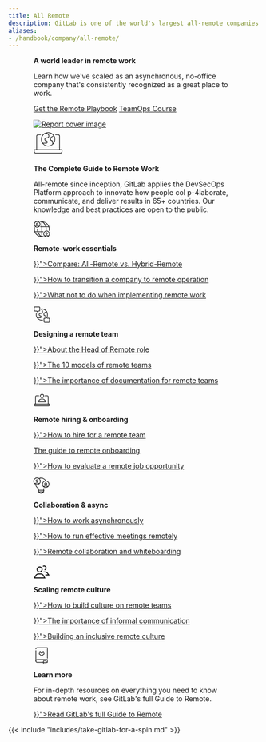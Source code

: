 ```yaml
---
title: All Remote
description: GitLab is one of the world's largest all-remote companies
aliases:
- /handbook/company/all-remote/
---
```


<div class="row my-4" style="max-width: 80%; margin-left: auto; margin-right: auto;">
    <div class="col p-4 m-2">
        <p class="h1 mt-5"><strong>A world leader in remote work</strong></p>
        <p class="h3 my-4">Learn how we've scaled as an asynchronous, no-office company that's consistently recognized as a great place to work.</p>
        <p class="h4 my-4"><a href="https://learn.gitlab.com/allremote/remote-playbook" class="me-4 my-2 btn btn-lg btn-primary">Get the Remote Playbook</a>
        <a href="https://about.gitlab.com/teamops/" class="btn btn-lg my-2 btn-white">TeamOps Course <i class="fa-solid fa-chevron-right"></i></a>
    </div>
    <div class="col p-4">
        <a href="https://learn.gitlab.com/allremote/remote-playbook"><img src="/images/remote-playbook-cover.png" alt="Report cover image" style="min-width: 400px;"></a>
    </div>
</div>

<div class="row my-4" style="max-width: 80%; margin-left: auto; margin-right: auto;">
    <div class="col p-4 m-2">
        <svg width="59" height="58" viewBox="0 0 59 58" fill="none" xmlns="http://www.w3.org/2000/svg"> <g id="remote-work"> <path id="Vector" d="M6.58795 42.92V15.66C6.58795 14.9216 6.88127 14.2135 7.40337 13.6914C7.92547 13.1693 8.63359 12.876 9.37195 12.876H14.3542" stroke="currentColor" fill="none" stroke-width="1.27982" stroke-linecap="round" stroke-linejoin="round"></path> <path id="Vector_2" d="M52.4152 42.92V15.66C52.4152 14.9216 52.1218 14.2135 51.5997 13.6914C51.0776 13.1693 50.3695 12.876 49.6312 12.876H44.3242" stroke="currentColor" fill="none" stroke-width="1.27982" stroke-linecap="round" stroke-linejoin="round"></path> <path id="Vector_3" d="M4.44648 49.5609C3.70811 49.5609 2.99999 49.2676 2.47789 48.7455C1.95579 48.2234 1.66248 47.5153 1.66248 46.7769V42.9199H57.3425V46.7595C57.3425 47.4979 57.0492 48.206 56.5271 48.7281C56.0049 49.2502 55.2968 49.5435 54.5585 49.5435L4.44648 49.5609Z" stroke="currentColor" fill="none" stroke-width="1.27982" stroke-linecap="round" stroke-linejoin="round"></path> <path id="Vector_4" d="M25.4413 9.2395L28.9677 11.5595C29.5818 11.9622 30.0861 12.5112 30.4354 13.1571C30.7846 13.803 30.9679 14.5256 30.9687 15.2599V15.7645C30.9672 16.6741 30.6048 17.546 29.961 18.1887C29.3173 18.8313 28.4448 19.1923 27.5351 19.1923H25.6443C25.3003 19.1915 24.9596 19.2586 24.6415 19.3897C24.3235 19.5209 24.0345 19.7134 23.7909 19.9564C23.5474 20.1994 23.3542 20.488 23.2224 20.8057C23.0906 21.1235 23.0227 21.4641 23.0227 21.8081V22.5737C23.0227 22.9177 23.0906 23.2583 23.2224 23.5761C23.3542 23.8938 23.5474 24.1824 23.7909 24.4254C24.0345 24.6684 24.3235 24.8609 24.6415 24.992C24.9596 25.1232 25.3003 25.1903 25.6443 25.1895V25.1895C25.9474 25.1895 26.2474 25.2497 26.527 25.3667C26.8065 25.4837 27.06 25.6552 27.2726 25.8711C27.4853 26.087 27.6529 26.343 27.7657 26.6243C27.8785 26.9056 27.9342 27.2065 27.9295 27.5095C27.9303 27.8101 27.8718 28.1079 27.7573 28.3858C27.6428 28.6637 27.4746 28.9163 27.2623 29.1291C27.05 29.3419 26.7978 29.5108 26.5202 29.626C26.2426 29.7412 25.9449 29.8005 25.6443 29.8005H18.4059" stroke="currentColor" fill="none" stroke-width="1.27982" stroke-linecap="round" stroke-linejoin="round"></path> <path id="Vector_5" d="M40.9808 15.0278L35.9754 17.8002C35.5197 18.0509 35.1398 18.4196 34.8755 18.8675C34.6112 19.3155 34.4723 19.8263 34.4732 20.3464V22.7534C34.4732 23.2149 34.6565 23.6575 34.9828 23.9838C35.3092 24.3101 35.7517 24.4934 36.2132 24.4934V24.4934C36.8454 24.4934 37.4518 24.7446 37.8988 25.1916C38.3459 25.6387 38.597 26.245 38.597 26.8772V31.3664" stroke="currentColor" fill="none" stroke-width="1.27982" stroke-linecap="round" stroke-linejoin="round"></path> <path id="Vector_6" d="M29.5028 35.5714C36.9471 35.5714 42.9819 29.5366 42.9819 22.0922C42.9819 14.6479 36.9471 8.61304 29.5028 8.61304C22.0584 8.61304 16.0236 14.6479 16.0236 22.0922C16.0236 29.5366 22.0584 35.5714 29.5028 35.5714Z" stroke="currentColor" fill="none" stroke-width="1.27982" stroke-linecap="round" stroke-linejoin="round"></path> </g> </svg>
        <p class="h1 my-3"><strong>The Complete Guide to Remote Work</strong></p>
    </div>
    <div class="col p-4">
        <p class="h3">All-remote since inception, GitLab applies the DevSecOps Platform approach to innovate how people col p-4laborate, communicate, and deliver results in 65+ countries. Our knowledge and best practices are open to the public.</p>
    </div>
</div>

<div class="row" style="max-width: 80%; margin-left: auto; margin-right: auto;">
    <div class="col p-4 m-2 bg-light rounded-3" style="min-width: 300px;">
        <svg width="33" height="33" viewBox="0 0 33 33" fill="currentColor" fill-opacity="0" xmlns="http://www.w3.org/2000/svg"> <g clip-path="url(#clip0_7608_14931)"> <path d="M14.0486 2.30282C16.2195 1.88644 18.4556 1.95451 20.5972 2.50217C22.7387 3.04983 24.733 4.06357 26.4375 5.47101C28.142 6.87845 29.5147 8.64486 30.4577 10.6441C31.4006 12.6434 31.8905 14.8262 31.8924 17.0367C31.8923 18.0184 31.7969 18.9978 31.6077 19.9611" stroke="currentColor" stroke-width="1.27982" stroke-linecap="round" stroke-linejoin="round"></path> <path d="M19.8733 31.7386C17.6948 32.1792 15.4457 32.1305 13.2883 31.596C11.1309 31.0615 9.11918 30.0546 7.39839 28.6479C5.67759 27.2412 4.29069 25.4699 3.33786 23.4619C2.38503 21.4539 1.89006 19.2593 1.88869 17.0367C1.8884 15.8668 2.02368 14.7008 2.29183 13.562" stroke="currentColor" stroke-width="1.27982" stroke-linecap="round" stroke-linejoin="round"></path> <path d="M15.7124 31.8569C13.3466 30.1772 11.4177 27.955 10.0872 25.3765C8.75678 22.7979 8.06353 19.9382 8.06553 17.0367C8.06553 16.7871 8.06553 16.5407 8.06553 16.2944" stroke="currentColor" stroke-width="1.27982" stroke-linecap="round" stroke-linejoin="round"></path> <path d="M25.652 18.5788C25.6936 18.0701 25.716 17.555 25.716 17.0367C25.7175 14.1021 25.0085 11.2109 23.6495 8.60999C22.2906 6.00909 20.3221 3.77588 17.9123 2.10123" stroke="currentColor" stroke-width="1.27982" stroke-linecap="round" stroke-linejoin="round"></path> <path d="M16.8917 2.03406V32.0393" stroke="currentColor" stroke-width="1.27982" stroke-linecap="round" stroke-linejoin="round"></path> <path d="M14.0486 12.0358H30.8782" stroke="currentColor" stroke-width="1.27982" stroke-linecap="round" stroke-linejoin="round"></path> <path d="M2.90306 22.0376H19.5471" stroke="currentColor" stroke-width="1.27982" stroke-linecap="round" stroke-linejoin="round"></path> <path d="M11.4142 11.6711C10.3558 10.7319 8.98978 10.2132 7.57474 10.2132C6.15969 10.2132 4.79372 10.7319 3.73529 11.6711" stroke="currentColor" stroke-width="1.27982" stroke-linecap="round" stroke-linejoin="round"></path> <path d="M7.57393 8.20877C8.51036 8.20877 9.26949 7.44964 9.26949 6.51321C9.26949 5.57678 8.51036 4.81766 7.57393 4.81766C6.6375 4.81766 5.87837 5.57678 5.87837 6.51321C5.87837 7.44964 6.6375 8.20877 7.57393 8.20877Z" stroke="currentColor" stroke-width="1.27982" stroke-linecap="round" stroke-linejoin="round"></path> <path d="M7.59297 13.178C10.8019 13.178 13.4033 10.5766 13.4033 7.36767C13.4033 4.1587 10.8019 1.55731 7.59297 1.55731C4.384 1.55731 1.78261 4.1587 1.78261 7.36767C1.78261 10.5766 4.384 13.178 7.59297 13.178Z" stroke="currentColor" stroke-width="1.27982" stroke-linecap="round" stroke-linejoin="round"></path> <path d="M30.2116 30.7659C29.1532 29.8267 27.7872 29.308 26.3722 29.308C24.9571 29.308 23.5912 29.8267 22.5327 30.7659" stroke="currentColor" stroke-width="1.27982" stroke-linecap="round" stroke-linejoin="round"></path> <path d="M26.3743 27.3036C27.3107 27.3036 28.0698 26.5445 28.0698 25.6081C28.0698 24.6716 27.3107 23.9125 26.3743 23.9125C25.4378 23.9125 24.6787 24.6716 24.6787 25.6081C24.6787 26.5445 25.4378 27.3036 26.3743 27.3036Z" stroke="currentColor" stroke-width="1.27982" stroke-linecap="round" stroke-linejoin="round"></path> <path d="M26.3943 32.2729C29.6032 32.2729 32.2046 29.6715 32.2046 26.4625C32.2046 23.2535 29.6032 20.6521 26.3943 20.6521C23.1853 20.6521 20.5839 23.2535 20.5839 26.4625C20.5839 29.6715 23.1853 32.2729 26.3943 32.2729Z" stroke="currentColor" stroke-width="1.27982" stroke-linecap="round" stroke-linejoin="round"></path> </g> <defs> <clipPath id="clip0_7608_14931"> <rect width="31.9954" height="31.9954" fill="white" transform="translate(0.995361 0.917358)"></rect> </clipPath> </defs> </svg>
        <p class="h3 my-3"><strong>Remote-work essentials</strong></p>
        <p class="h5 my-4"><a href="{{< ref "all-remote-vs-hybrid-remote-comparison" >}}">Compare: All-Remote vs. Hybrid-Remote <i class="fa-solid fa-chevron-right"></i></a></p>
        <p class="h5 my-4"><a href="{{< ref "transition" >}}">How to transition a company to remote operation <i class="fa-solid fa-chevron-right"></i></a></p>
        <p class="h5 my-4"><a href="{{< ref "what-not-to-do" >}}">What not to do when implementing remote work <i class="fa-solid fa-chevron-right"></i></a></p>
    </div>
    <div class="col p-4 m-2 bg-light rounded-3" style="min-width: 300px;">
        <svg width="33" height="33" viewBox="0 0 33 33" fill="currentColor" fill-opacity="0" xmlns="http://www.w3.org/2000/svg"> <g clip-path="url(#clip0_7608_14935)"> <path d="M15.4182 5.72589L17.1876 7.91758C17.8479 8.7318 18.2073 9.74883 18.205 10.7972V11.6098C18.205 12.3736 17.9017 13.106 17.3616 13.646C16.8216 14.186 16.0892 14.4894 15.3255 14.4894H13.7577C13.4689 14.4882 13.1827 14.5439 12.9155 14.6534C12.6483 14.763 12.4054 14.9242 12.2006 15.1278C11.9958 15.3314 11.8332 15.5734 11.7221 15.8399C11.611 16.1065 11.5536 16.3923 11.5532 16.6811V17.321C11.554 17.9026 11.7857 18.46 12.1972 18.871C12.6087 19.2819 13.1665 19.5127 13.7481 19.5127H13.8025C14.2966 19.5127 14.7706 19.7088 15.1203 20.0579C15.4701 20.407 15.667 20.8807 15.6678 21.3748V21.4324C15.6678 21.9416 15.4655 22.4299 15.1055 22.7899C14.7455 23.1499 14.2572 23.3522 13.7481 23.3522H7.66896" stroke="currentColor" stroke-width="1.27982" stroke-linecap="round" stroke-linejoin="round"></path> <path d="M26.6267 11.002L22.4321 13.3312C22.0468 13.5392 21.7246 13.8472 21.4994 14.2227C21.2742 14.5982 21.1543 15.0274 21.1523 15.4653V17.4874C21.1523 17.8803 21.3084 18.2571 21.5862 18.5349C21.864 18.8127 22.2408 18.9688 22.6337 18.9688V18.9688C22.9582 18.968 23.278 19.0466 23.5652 19.1978C23.8524 19.3489 24.0983 19.568 24.2814 19.8359" stroke="currentColor" stroke-width="1.27982" stroke-linecap="round" stroke-linejoin="round"></path> <path d="M18.7328 28.1226C18.1578 28.2101 17.5771 28.254 16.9955 28.2538C15.2211 28.2538 13.4717 27.8364 11.8885 27.0353C10.3054 26.2342 8.93287 25.0719 7.88198 23.6422C6.8311 22.2126 6.1313 20.5558 5.83915 18.8057C5.54699 17.0556 5.67068 15.2613 6.20022 13.5679" stroke="currentColor" stroke-width="1.27982" stroke-linecap="round" stroke-linejoin="round"></path> <path d="M15.4202 5.72587C15.9418 5.65456 16.4679 5.62035 16.9943 5.62349C18.7908 5.62449 20.5613 6.05316 22.1592 6.87406C23.7572 7.69495 25.1368 8.88449 26.1838 10.3443C27.2309 11.8041 27.9154 13.4922 28.1807 15.2689C28.4461 17.0457 28.2846 18.8601 27.7096 20.5621" stroke="currentColor" stroke-width="1.27982" stroke-linecap="round" stroke-linejoin="round"></path> <path d="M22.5489 32.2821H31.0468C31.3894 32.2846 31.7191 32.1514 31.9637 31.9116C32.2083 31.6718 32.348 31.3448 32.3522 31.0022V25.3551C32.3472 25.0139 32.2081 24.6884 31.965 24.4489C31.722 24.2094 31.3944 24.0752 31.0532 24.0752H27.7513L25.3133 22.0179V24.0593H22.5489C22.2107 24.0634 21.8876 24.1996 21.6485 24.4387C21.4094 24.6778 21.2732 25.0009 21.269 25.3391V31.0022C21.269 31.3417 21.4039 31.6672 21.6439 31.9072C21.8839 32.1472 22.2094 32.2821 22.5489 32.2821Z" stroke="currentColor" stroke-width="1.27982" stroke-linecap="round" stroke-linejoin="round"></path> <path d="M11.4389 1.56647H2.94092C2.76995 1.5652 2.60042 1.59779 2.44209 1.66234C2.28377 1.72689 2.13978 1.82214 2.01844 1.9426C1.89709 2.06305 1.80078 2.20633 1.73506 2.36417C1.66934 2.52201 1.63551 2.6913 1.63551 2.86228V8.49347C1.63593 8.66433 1.67005 8.83343 1.73592 8.99108C1.80179 9.14873 1.89812 9.29184 2.01938 9.41221C2.14064 9.53258 2.28445 9.62784 2.44259 9.69255C2.60072 9.75725 2.77007 9.79013 2.94092 9.78928H6.23645L8.6745 11.8306V9.78928H11.4517C11.7926 9.78507 12.1181 9.6467 12.3576 9.40414C12.5972 9.16158 12.7315 8.83439 12.7315 8.49347V2.86228C12.7337 2.69179 12.7017 2.52259 12.6375 2.36462C12.5734 2.20665 12.4783 2.06309 12.3579 1.94237C12.2375 1.82166 12.0941 1.72622 11.9363 1.66167C11.7785 1.59712 11.6094 1.56475 11.4389 1.56647V1.56647Z" stroke="currentColor" stroke-width="1.27982" stroke-linecap="round" stroke-linejoin="round"></path> </g> <defs> <clipPath id="clip0_7608_14935"> <rect width="31.9954" height="31.9954" fill="white" transform="translate(0.995361 0.926514)"></rect> </clipPath> </defs> </svg>
        <p class="h3 my-3"><strong>Designing a remote team</strong></p>
        <p class="h5 my-4"><a href="{{< ref "head-of-remote" >}}">About the Head of Remote role <i class="fa-solid fa-chevron-right"></i></a></p>
        <p class="h5 my-4"><a href="{{< ref "stages" >}}">The 10 models of remote teams <i class="fa-solid fa-chevron-right"></i></a></p>
        <p class="h5 my-4"><a href="{{< ref "./handbook-first" >}}">The importance of documentation for remote teams <i class="fa-solid fa-chevron-right"></i></a></p>
    </div>
</div>

<div class="row" style="max-width: 80%; margin-left: auto; margin-right: auto;">
    <div class="col p-4 m-2 bg-light rounded-3" style="min-width: 300px;">
        <svg width="33" height="33" viewBox="0 0 33 33" fill="currentColor" fill-opacity="0" xmlns="http://www.w3.org/2000/svg"> <g clip-path="url(#clip0_7608_14923)"> <path d="M4.351 24.9684V9.93055C4.351 9.52324 4.5128 9.13261 4.80082 8.84459C5.08883 8.55658 5.47946 8.39478 5.88678 8.39478H10.8781" stroke="currentColor" stroke-width="1.27982" stroke-linecap="round" stroke-linejoin="round"></path> <path d="M29.6352 24.9684V9.93055C29.6352 9.52324 29.4733 9.13261 29.1853 8.84459C28.8973 8.55658 28.5067 8.39478 28.0994 8.39478H23.2521" stroke="currentColor" stroke-width="1.27982" stroke-linecap="round" stroke-linejoin="round"></path> <path d="M3.17015 28.6223C2.76283 28.6223 2.3722 28.4605 2.08419 28.1724C1.79617 27.8844 1.63437 27.4938 1.63437 27.0865V24.9684H32.3499V27.0865C32.3499 27.4938 32.1881 27.8844 31.9001 28.1724C31.6121 28.4605 31.2215 28.6223 30.8142 28.6223H3.17015Z" stroke="currentColor" stroke-width="1.27982" stroke-linecap="round" stroke-linejoin="round"></path> <path d="M24.3889 20.5786C24.3889 12.7941 10.1989 12.7685 10.1989 20.5786H24.3889Z" stroke="currentColor" stroke-width="1.27982" stroke-linecap="round" stroke-linejoin="round"></path> <path d="M17.2964 12.0966C19.1818 12.0966 20.7103 10.5682 20.7103 8.68271C20.7103 6.79726 19.1818 5.2688 17.2964 5.2688C15.4109 5.2688 13.8824 6.79726 13.8824 8.68271C13.8824 10.5682 15.4109 12.0966 17.2964 12.0966Z" stroke="currentColor" stroke-width="1.27982" stroke-linecap="round" stroke-linejoin="round"></path> </g> <defs> <clipPath id="clip0_7608_14923"> <rect width="31.9954" height="31.9954" fill="white" transform="translate(0.995361 0.949402)"></rect> </clipPath> </defs> </svg>
        <p class="h3 my-3"><strong>Remote hiring & onboarding</strong></p>
        <p class="h5 my-4"><a href="{{< ref "./hiring" >}}">How to hire for a remote team <i class="fa-solid fa-chevron-right"></i></p>
        <p class="h5 my-4"><a href="./onboarding">The guide to remote onboarding <i class="fa-solid fa-chevron-right"></i></a></p>
        <p class="h5 my-4"><a href="{{< ref "evaluate" >}}">How to evaluate a remote job opportunity <i class="fa-solid fa-chevron-right"></i></a></p>
    </div>
    <div class="col p-4 m-2 bg-light rounded-3" style="min-width: 300px;">
        <svg width="32" height="33" viewBox="0 0 32 33" fill="currentColor" fill-opacity="0" xmlns="http://www.w3.org/2000/svg"> <g clip-path="url(#clip0_7608_14965)"> <path d="M4.97144 17.0143C5.80529 19.2113 7.31272 21.0883 9.27801 22.3767C9.56103 22.5663 9.7927 22.823 9.95237 23.1239C10.112 23.4248 10.1947 23.7606 10.1931 24.1013V27.144C10.1914 28.521 10.7363 29.8423 11.7082 30.8178C12.68 31.7933 13.9994 32.3431 15.3763 32.3465V32.3465C16.0595 32.3469 16.736 32.2126 17.3672 31.9512C17.9984 31.6899 18.5719 31.3067 19.0548 30.8234C19.5377 30.3402 19.9206 29.7665 20.1816 29.1352C20.4425 28.5038 20.5764 27.8272 20.5756 27.144V24.1013C20.5744 23.6371 20.73 23.1861 21.0171 22.8214" stroke="currentColor" stroke-width="1.27982" stroke-linecap="round" stroke-linejoin="round"></path> <path d="M24.7044 7.04123C23.6472 5.41078 22.1807 4.08619 20.4515 3.19968C18.7223 2.31318 16.7908 1.89578 14.8498 1.98915C13.8133 2.03543 12.7888 2.22936 11.8071 2.56507" stroke="currentColor" stroke-width="1.27982" stroke-linecap="round" stroke-linejoin="round"></path> <path d="M10.1765 24.1012H20.575" stroke="currentColor" stroke-width="1.27982" stroke-linecap="round" stroke-linejoin="round"></path> <path d="M9.39221 26.8496H21.3585" stroke="currentColor" stroke-width="1.27982" stroke-linecap="round" stroke-linejoin="round"></path> <path d="M10.0903 29.5979H20.8375" stroke="currentColor" stroke-width="1.27982" stroke-linecap="round" stroke-linejoin="round"></path> <path d="M11.6615 13.2099C10.4499 12.1377 8.88795 11.5458 7.27009 11.5458C5.65224 11.5458 4.09028 12.1377 2.87872 13.2099" stroke="currentColor" stroke-width="1.27982" stroke-linecap="round" stroke-linejoin="round"></path> <path d="M7.26612 9.2461C8.33708 9.2461 9.20527 8.37792 9.20527 7.30695C9.20527 6.23599 8.33708 5.3678 7.26612 5.3678C6.19515 5.3678 5.32697 6.23599 5.32697 7.30695C5.32697 8.37792 6.19515 9.2461 7.26612 9.2461Z" stroke="currentColor" stroke-width="1.27982" stroke-linecap="round" stroke-linejoin="round"></path> <path d="M7.28982 14.9312C10.9618 14.9312 13.9385 11.9545 13.9385 8.28255C13.9385 4.61061 10.9618 1.63391 7.28982 1.63391C3.61787 1.63391 0.641174 4.61061 0.641174 8.28255C0.641174 11.9545 3.61787 14.9312 7.28982 14.9312Z" stroke="currentColor" stroke-width="1.27982" stroke-linecap="round" stroke-linejoin="round"></path> <path d="M29.076 19.2284C27.8637 18.1526 26.2991 17.5586 24.6783 17.5586C23.0575 17.5586 21.4929 18.1526 20.2805 19.2284" stroke="currentColor" stroke-width="1.27982" stroke-linecap="round" stroke-linejoin="round"></path> <path d="M24.6801 15.2069C25.751 15.2069 26.6192 14.3387 26.6192 13.2678C26.6192 12.1968 25.751 11.3286 24.6801 11.3286C23.6091 11.3286 22.7409 12.1968 22.7409 13.2678C22.7409 14.3387 23.6091 15.2069 24.6801 15.2069Z" stroke="currentColor" stroke-width="1.27982" stroke-linecap="round" stroke-linejoin="round"></path> <path d="M24.7013 20.9496C28.3733 20.9496 31.35 17.9729 31.35 14.301C31.35 10.629 28.3733 7.65234 24.7013 7.65234C21.0294 7.65234 18.0527 10.629 18.0527 14.301C18.0527 17.9729 21.0294 20.9496 24.7013 20.9496Z" stroke="currentColor" stroke-width="1.27982" stroke-linecap="round" stroke-linejoin="round"></path> </g> <defs> <clipPath id="clip0_7608_14965"> <rect width="31.9954" height="31.9954" fill="white" transform="translate(0 0.990845)"></rect> </clipPath> </defs> </svg>
        <p class="h3 my-3"><strong>Collaboration &amp; async</strong></p>
        <p class="h5 my-4"><a href="{{< ref "asynchronous" >}}">How to work asynchronously <i class="fa-solid fa-chevron-right"></i></a></p>
        <p class="h5 my-4"><a href="{{< ref "meetings" >}}">How to run effective meetings remotely <i class="fa-solid fa-chevron-right"></i></a></p>
        <p class="h5 my-4"><a href="{{< ref "collaboration-and-whiteboarding" >}}">Remote collaboration and whiteboarding <i class="fa-solid fa-chevron-right"></i></a></p>
    </div>
</div>

<div class="row" style="max-width: 80%; margin-left: auto; margin-right: auto;">
    <div class="col p-4 m-2 bg-light rounded-3" style="min-width: 300px;">
        <svg width="33" height="32" viewBox="0 0 32 32" fill="currentColor" xmlns="http://www.w3.org/2000/svg"> <g clip-path="url(#clip0_10836_13664)"> <path d="M23.9 32H0.0799561L3.41996 25.72C4.63996 23.44 6.99996 22 9.59996 22H14.38C16.98 22 19.36 23.42 20.56 25.72L23.88 32H23.9ZM3.39996 30H20.58L18.82 26.66C17.96 25.02 16.26 24 14.4 24H9.61996C7.75996 24 6.07996 25.02 5.19996 26.66L3.41996 30H3.39996Z"></path> <path d="M12 20C8.7 20 6 17.3 6 14C6 10.7 8.7 8 12 8C15.3 8 18 10.7 18 14C18 17.3 15.3 20 12 20ZM12 10C9.8 10 8 11.8 8 14C8 16.2 9.8 18 12 18C14.2 18 16 16.2 16 14C16 11.8 14.2 10 12 10Z"></path> <path d="M32.1599 26H23.5199V24H28.2999L26.9799 22.12C26.0399 20.8 24.5199 20 22.8999 20H20.0199V18H22.8999C25.1799 18 27.3199 19.1 28.6199 20.96L32.1599 26Z"></path> <path d="M22.0599 15.88L21.6399 13.92C23.0199 13.62 23.9999 12.4 23.9999 10.98C23.9999 9.31998 22.6599 7.97998 20.9999 7.97998C20.3599 7.97998 19.7599 8.17998 19.2399 8.53998L18.0599 6.91998C18.9199 6.29998 19.9199 5.97998 20.9799 5.97998C23.7399 5.97998 25.9799 8.21998 25.9799 10.98C25.9799 13.32 24.3199 15.38 22.0399 15.86L22.0599 15.88Z"></path> </g> <defs> <clipPath id="clip0_10836_13664"> <rect width="32" height="32" fill="#FFFFFF"></rect> </clipPath> </defs> </svg>
        <p class="h3 my-3"><strong>Scaling remote culture</strong></p>
        <p class="h5 my-4"><a href="{{< ref "building-culture" >}}">How to build culture on remote teams <i class="fa-solid fa-chevron-right"></i></a></p>
        <p class="h5 my-4"><a href="{{< ref "informal-communication" >}}">The importance of informal communication <i class="fa-solid fa-chevron-right"></i></a></p>
        <p class="h5 my-4"><a href="{{< ref "building-diversity-and-inclusion" >}}">Building an inclusive remote culture <i class="fa-solid fa-chevron-right"></i></a></p>
    </div>
    <div class="col p-4 m-2 bg-light rounded-3" style="min-width: 300px;">
        <svg width="33" height="32" viewBox="0 0 33 32" fill="none" xmlns="http://www.w3.org/2000/svg"> <g id="handbook-gitlab"> <path id="Vector" d="M5.00882 3.37281C5.00967 2.64774 5.2983 1.95265 5.81131 1.44024C6.32431 0.927831 7.01974 0.640014 7.74482 0.640015H28.1832V21.9072" stroke="currentColor" fill="none" stroke-width="1.27982" stroke-linecap="round" stroke-linejoin="round"></path> <path id="Vector_2" d="M5.00882 27.2032V6.42883" stroke="currentColor" stroke-width="1.27982" fill="none" stroke-linecap="round" stroke-linejoin="round"></path> <path id="Vector_3" d="M25.7288 29.9361H28.1832V24.4705H7.74482C7.38594 24.47 7.0305 24.5403 6.69878 24.6773C6.36706 24.8142 6.06556 25.0151 5.8115 25.2686C5.55744 25.5221 5.35579 25.8231 5.21807 26.1545C5.08034 26.4859 5.00924 26.8412 5.00882 27.2001V27.2001C5.00882 27.5592 5.07961 27.9148 5.21715 28.2466C5.35468 28.5784 5.55627 28.8798 5.81037 29.1336C6.06447 29.3874 6.36611 29.5886 6.69804 29.7258C7.02997 29.8629 7.38567 29.9333 7.74482 29.9329H19.8856" stroke="currentColor" fill="none" stroke-width="1.27982" stroke-linecap="round" stroke-linejoin="round"></path> <path id="Vector_4" d="M25.5238 31.3601L22.8006 30.0225L20.0774 31.3601V26.8833H25.5238V31.3601Z" stroke="currentColor" fill="none" stroke-width="1.27982" stroke-linecap="round" stroke-linejoin="round"></path> <path id="Vector_5" d="M16.5993 16.8L21.3289 13.3088C21.3929 13.2615 21.4404 13.1953 21.4646 13.1194C21.4887 13.0435 21.4883 12.962 21.4633 12.8864L19.8345 7.7888C19.8229 7.7507 19.7994 7.71733 19.7674 7.69362C19.7354 7.66991 19.6967 7.6571 19.6569 7.6571C19.6171 7.6571 19.5783 7.66991 19.5463 7.69362C19.5143 7.71733 19.4908 7.7507 19.4793 7.7888L18.3977 11.1744H14.7977L13.7129 7.7888C13.7013 7.7507 13.6778 7.71733 13.6458 7.69362C13.6138 7.66991 13.5751 7.6571 13.5353 7.6571C13.4955 7.6571 13.4567 7.66991 13.4247 7.69362C13.3927 7.71733 13.3692 7.7507 13.3577 7.7888L11.7289 12.8864C11.7039 12.962 11.7034 13.0435 11.7276 13.1194C11.7517 13.1953 11.7992 13.2615 11.8633 13.3088L16.5993 16.8Z" stroke="currentColor" fill="none" stroke-width="1.27982" stroke-linecap="round" stroke-linejoin="round"></path> </g> </svg>
        <p class="h3 my-3"><strong>Learn more</strong></p>
        <p class="h4 my-4">For in-depth resources on everything you need to know about remote work, see GitLab's full Guide to Remote.</p>
        <p class="h5 my-4"><a href="{{< ref "guide" >}}">Read GitLab's full Guide to Remote <i class="fa-solid fa-chevron-right"></i></a></p>
    </div>
</div>

{{< include "includes/take-gitlab-for-a-spin.md" >}}
